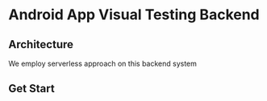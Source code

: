 # Android App Visual Testing Backend

## Architecture 

We employ serverless approach on this backend system

## Get Start 

